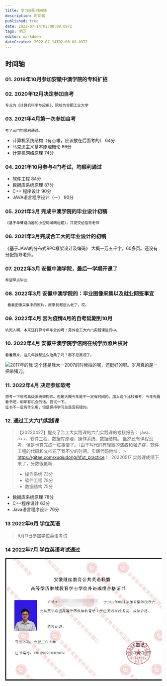 ```yaml
---
title: 学习经历时间轴
description: 时间轴
published: true
date: 2022-07-14T02:08:08.097Z
tags: 学历
editor: markdown
dateCreated: 2022-07-14T02:08:08.097Z
---
```


## 时间轴

### 01. 2019年10月参加安徽中澳学院的专科扩招

### 02. 2020年12月决定参加自考

    专业为《计算机科学与应用》，院校为合肥工业大学

### 03. 2021年4月第一次参加自考

    考了三门均顺利通过。

  - 计算机系统结构（有点难，应该放在后面考的） 64分
  - 马克思主义基本原理概论                  86分
  - 计算机网络原理                         74分

### 04. 2021年10月参与4门考试，均顺利通过

  - 软件工程  84分
  - 数据库系统原理  87分
  - C++ 程序设计  90分
  - JAVA语言程序设计（一） 90分

### 05. 2021年3月 完成中澳学院的毕业设计初稿 

    《基于单臂路由器的小型局域网组建》，并提交给指导老师

### 06. 2021年3月完成合工大的毕业设计的初稿

《基于JAVA的分布式RPC框架设计及编码》 大概一万五千字，60多页。还没有分配指导老师。  

### 07. 2022年3月 安徽中澳学院，最后一学期开课了

    希望早点毕业

### 08.  2022年3月 安徽中澳学院的：毕业图像采集以及就业网签事宜  

     看着图像采集中的照片，原来我都这么老了，哎。

### 09. 2022年4月 因为疫情4月的自考延期到10月   

    坑死人啊，本来还打算今年毕业的啊！另外合工大六门实践课进行中。

### 10. 2022年4月    安徽中澳学院学信网在线学历照片校对

    看着照片，这几年我都这么沧桑了吗？都不忍直视了。  

![2017年的我](https://p3.toutiaoimg.com/medium/tos-cn-i-qvj2lq49k0/2b9e3d2a5688424b8b41929e339f862f)
这个还是我大一2007的时候拍的呢，还挺好的呀。岁月真的是一把杀猪刀。

### 11. 2022年4月  决定参加软考

    想考一下软考高级系统架构师。但是大概今年是不一定有时间的。加上这个比较难考，今年先看看书吧，明年有机会的话，尝试一下。
    证书不一定有什么用，但是保持学习总是没有错的。

### 12. 通过工大六门实践课    

 > 【20220427】提交了合工大实践课的六门实践课的考核报告：
 > java、c++、软件工程、数据库原理、操作系统、数据结构。
 > 虽然还有课程没考，但是也算完成一桩事情了。（由于写代码有轻微的洁癖和强迫症，软件工程的代码和文档花了我不少的时间。实践代码地址：   > https://gitee.com/xuqiudong/hfut_practice  ）
 > 20220517 实践课成绩下来了，分数很低啊
 >
 >  - 操作系统   73分
 >  - 软件工程   78分 
 >  - 数据结构   75分

 - 数据库系统原理 78分
 - C++程序设计   63分
 - Java语言程序设计   70分

### 13 2022年6月 学位英语  

  > 6月11日参加学位英语考试  

### 14 2022年7月 学位英语考试通过  

![学位英语证书.png](/imgs/学位英语证书.png)